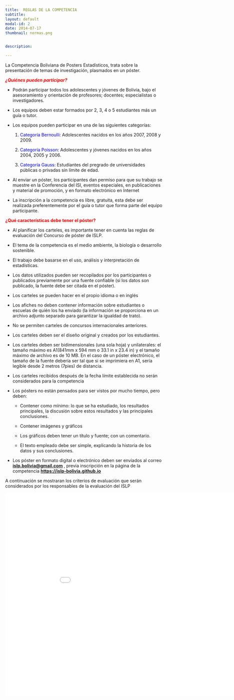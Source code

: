```yaml
---
title:  REGLAS DE LA COMPETENCIA
subtitle: 
layout: default
modal-id: 2
date: 2014-07-17
thumbnail: normas.png


description:  

---
```




La Competencia Boliviana de Posters Estadísticos, trata sobre la presentación
de temas de investigación, plasmados en un póster.

<span style="color:red">*<b>¿Quiénes pueden participar? </b>* </span>


- Podrán participar todos los adolescentes y jóvenes de Bolivia, bajo el asesoramiento y orientación de profesores; docentes; especialistas o investigadores.

- Los equipos deben estar formados por 2, 3, 4 o 5 estudiantes más un guía o tutor. 

- Los equipos pueden participar en una de las siguientes categorías:
	
  1. <span style="color:blue">Categoría Bernoulli:</span> Adolescentes nacidos en los años 2007, 2008 y 2009.
  
  2. <span style="color:blue">Categoría Poisson: </span> Adolescentes y jóvenes nacidos en los años 2004, 2005 y 2006.
	
  3. <span style="color:blue">Categoría Gauss: </span> Estudiantes del pregrado de universidades públicas o privadas sin límite de edad. 

- Al enviar un póster, los participantes dan permiso para que su trabajo se muestre en la Conferencia del ISI, eventos especiales, en publicaciones y material de promoción, y en formato electrónico en Internet 

- La inscripción a la competencia es libre, gratuita, esta debe ser realizada preferentemente por el guía o tutor que forma parte del equipo participante.



 <b> <span style="color:red">¿Qué características debe tener el póster? </span></b>
 
 
- Al planificar los carteles, es importante tener en cuenta  las reglas de evaluación del Concurso de póster de ISLP. 

- El tema de la competencia es el medio ambiente, la biología o desarrollo  sostenible.

- El trabajo debe basarse en el uso, análisis y interpretación de estadísticas. 

- Los datos utilizados pueden ser recopilados por los participantes o publicados previamente por una
fuente confiable (si los datos son publicado, la fuente debe ser citada en el póster).

- Los carteles se pueden hacer en el propio idioma o en inglés

- Los afiches no deben contener información sobre estudiantes o escuelas de quién los ha enviado (la 
información se proporciona en un archivo adjunto separado para garantizar la igualdad de trato).

- No se permiten carteles de concursos internacionales anteriores.

- Los carteles deben ser el diseño original y creados por los estudiantes.

- Los carteles deben ser bidimensionales (una sola hoja) y unilaterales: el tamaño máximo es A1(841mm 
x 594 mm o 33.1 in x 23.4 in) y el tamaño máximo de archivo es de 10 MB. En el caso de un póster
electrónico, el tamaño de la fuente debería ser tal que si se imprimiera en A1, sería legible desde 2
metros (7pies) de distancia.

- Los carteles recibidos después de la fecha límite establecida no serán considerados para la 
competencia

- Los pósters no están pensados para ser vistos por mucho tiempo, pero deben:

  * Contener como mínimo: lo que se ha estudiado, los resultados principales, la discusión sobre estos resultados y las principales conclusiones.
  
  * Contener imágenes y gráficos
  
  * Los gráficos deben tener un título y fuente; con un comentario.
  
  * El texto empleado debe ser simple, explicando la historia de los datos y sus conclusiones.
  
  
- Los póster en formato digital o electrónico deben ser enviados al correo <b><span style="color:orange"> islp.bolivia@gmail.com </span></b>, previa inscripción en la página de la competencia <b> https://islp-bolivia.github.io </b>


A continuación se mostraran los criterios de evaluación  que serán considerados por  los responsables de la evaluación del ISLP  

<html>
<body>
<embed src="img/criterios_2020_2021.pdf" width="950" height="650">
</body>
</html>